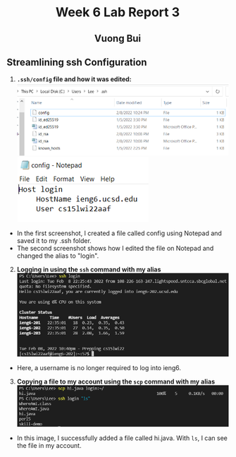 # <center> Week 6 Lab Report 3 </center>
## <center> Vuong Bui </center>
## Streamlining ssh Configuration
1. **`.ssh/config` file and how it was edited:**
![Image](SS3-1.png)
![Image](SS3-2.png)
* In the first screenshot, I created a file called config using Notepad and saved it to my .ssh folder.
* The second screenshot shows how I edited the file on Notepad and changed the alias to "login".

2. **Logging in using the `ssh` command with my alias**
![Image](SS3-3.png)
* Here, a username is no longer required to log into ieng6.

3. **Copying a file to my account using the `scp` command with my alias**
![Image](SS3-4.png)
* In this image, I successfully added a file called hi.java. With `ls`, I can see the file in my account.